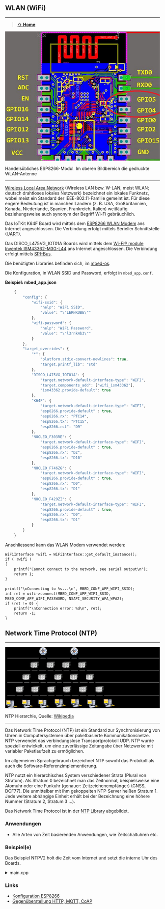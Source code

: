 ## WLAN (WiFi)
***

> [⇧ **Home**](https://github.com/iotkitv3/intro)

![](https://raw.githubusercontent.com/iotkitv3/intro/main/images/ESP8266.png) 

Handelsübliches ESP8266-Modul. Im oberen Bildbereich die gedruckte WLAN-Antenne

- - -

[Wireless Local Area Network](https://de.wikipedia.org/wiki/Wireless_Local_Area_Network) (Wireless LAN bzw. W-LAN, meist WLAN; deutsch drahtloses lokales Netzwerk) bezeichnet ein lokales Funknetz, wobei meist ein Standard der IEEE-802.11-Familie gemeint ist. Für diese engere Bedeutung ist in manchen Ländern (z. B. USA, Großbritannien, Kanada, Niederlande, Spanien, Frankreich, Italien) weitläufig beziehungsweise auch synonym der Begriff Wi-Fi gebräuchlich. 

Das IoTKit K64F Board wird mittels dem [ESP8266 WLAN Modem](https://de.wikipedia.org/wiki/ESP8266) ans Internet angeschlossen. Die Verbindung erfolgt mittels Serieller Schnittstelle ([UART](https://github.com/iotkitv3/uart.git)).

Das DISCO_L475VG_IOT01A Boards wird mittels dem [Wi-Fi® module Inventek ISM43362-M3G-L44](https://www.inventeksys.com/wifi/wifi-modules/ism4336-m3g-l44-e-embedded-serial-to-wifi-module/) ans Internet angeschlossen. Die Verbindung erfolgt mittels [SPI-Bus](https://github.com/iotkitv3/spi).

Die benötigten Libraries befinden sich, im [mbed-os](https://github.com/ARMmbed/mbed-os/). 

Die Konfiguration, in WLAN SSID und Password, erfolgt in `mbed_app.conf`.

**Beispiel: mbed_app.json**

```js
    {
        "config": {
            "wifi-ssid": {
                "help": "WiFi SSID",
                "value": "\"LERNKUBE\""
            },
            "wifi-password": {
                "help": "WiFi Password",
                "value": "\"l3rnk4b3\""
            }
        },    
        "target_overrides": {
            "*": {
                "platform.stdio-convert-newlines": true,
                "target.printf_lib": "std"
            },
            "DISCO_L475VG_IOT01A": {
                "target.network-default-interface-type": "WIFI",
                "target.components_add": ["wifi_ism43362"],
                "ism43362.provide-default": true
            },
            "K64F": {
                "target.network-default-interface-type": "WIFI",
                "esp8266.provide-default" : true,
                "esp8266.rx": "PTC14",
                "esp8266.tx": "PTC15",
                "esp8266.rst": "D9"
            },
            "NUCLEO_F303RE": {
                "target.network-default-interface-type": "WIFI",
                "esp8266.provide-default" : true,
                "esp8266.rx": "D2",
                "esp8266.tx": "D10"
            },
            "NUCLEO_F746ZG": {
                "target.network-default-interface-type": "WIFI",
                "esp8266.provide-default" : true,
                "esp8266.rx": "D0",
                "esp8266.tx": "D1"
            }, 
            "NUCLEO_F429ZI": {
                "target.network-default-interface-type": "WIFI",
                "esp8266.provide-default" : true,
                "esp8266.rx": "D0",
                "esp8266.tx": "D1"
            }                       
        }
    }
```        

Anschliessend kann das WLAN Modem verwendet werden:

    WiFiInterface *wifi = WiFiInterface::get_default_instance();
    if ( !wifi )
    {
        printf("Cannot connect to the network, see serial output\n");
        return 1;
    }
    
    printf("\nConnecting to %s...\n", MBED_CONF_APP_WIFI_SSID);
    int ret = wifi->connect(MBED_CONF_APP_WIFI_SSID, MBED_CONF_APP_WIFI_PASSWORD, NSAPI_SECURITY_WPA_WPA2);
    if (ret != 0) {
        printf("\nConnection error: %d\n", ret);
        return -1;
    }

## Network Time Protocol (NTP)
***

![](https://raw.githubusercontent.com/iotkitv3/intro/main/images/NTPArchitecture.png) 

NTP Hierarchie, Quelle: [Wikipedia](http://de.wikipedia.org/wiki/Network_Time_Protocol)

- - -

Das Network Time Protocol (NTP) ist ein Standard zur Synchronisierung von Uhren in Computersystemen über paketbasierte Kommunikationsnetze. NTP verwendet das verbindungslose Transportprotokoll UDP. NTP wurde speziell entwickelt, um eine zuverlässige Zeitangabe über Netzwerke mit variabler Paketlaufzeit zu ermöglichen.

Im allgemeinen Sprachgebrauch bezeichnet NTP sowohl das Protokoll als auch die Software-Referenzimplementierung.

NTP nutzt ein hierarchisches System verschiedener Strata (Plural von Stratum). Als Stratum 0 bezeichnet man das Zeitnormal, beispielsweise eine Atomuhr oder eine Funkuhr (genauer: Zeitzeichenempfänger) (GNSS, DCF77). Die unmittelbar mit ihm gekoppelten NTP-Server heißen Stratum 1. Jede weitere abhängige Einheit erhält bei der Bezeichnung eine höhere Nummer (Stratum 2, Stratum 3 …).

Das Network Time Protocol ist in der [NTP Library](https://github.com/ARMmbed/ntp-client/) abgebildet.

### Anwendungen 

*   Alle Arten von Zeit basierenden Anwendungen, wie Zeitschaltuhren etc.

### Beispiel(e)

Das Beispiel NTPV2 holt die Zeit vom Internet und setzt die interne Uhr des Boards.

<details><summary>main.cpp</summary>  

    /** NTP: Zeit von einem Time Server aus dem Internet holen und setzen
    */
    #include "mbed.h"
    #include "NTPClient.h"
    #include "OLEDDisplay.h"
    
    // UI
    OLEDDisplay oled( MBED_CONF_IOTKIT_OLED_RST, MBED_CONF_IOTKIT_OLED_SDA, MBED_CONF_IOTKIT_OLED_SCL );
    
    DigitalOut led( MBED_CONF_IOTKIT_LED1 );
    
    int main()
    {
        printf("NTP Client example (using WiFi)\r\n");
    
    #ifdef MBED_MAJOR_VERSION
        printf("Mbed OS version %d.%d.%d\n\n", MBED_MAJOR_VERSION, MBED_MINOR_VERSION, MBED_PATCH_VERSION);
    #endif
    
        printf("\nConnecting to %s...\n", MBED_CONF_APP_WIFI_SSID);
        // Connect to the network with the default networking interface
        // if you use WiFi: see mbed_app.json for the credentials
        WiFiInterface *wifi = WiFiInterface::get_default_instance();
        if ( !wifi )
        {
            printf("Cannot connect to the network, see serial output\n");
            return 1;
        }
    
        printf("\nConnecting to %s...\n", MBED_CONF_APP_WIFI_SSID);
        int ret = wifi->connect(MBED_CONF_APP_WIFI_SSID, MBED_CONF_APP_WIFI_PASSWORD, NSAPI_SECURITY_WPA_WPA2);
        if (ret != 0) {
            printf("\nConnection error: %d\n", ret);
            return -1;
        }
    
        printf("Getting time from the NTP server");
        NTPClient ntp(wifi);
        ntp.set_server("time.google.com", 123);
        time_t timestamp = ntp.get_timestamp();
        if (timestamp < 0) {
            printf("Failed to get the current time, error: %ld", timestamp);
            return -1;
        }
        printf("Time: %s", ctime(&timestamp));
    
        rtc_init();
        rtc_write(timestamp);
        time_t rtc_timestamp = rtc_read(); // verify it's been successfully updated
        printf("RTC reports %s", ctime(&rtc_timestamp));
    
        wifi->disconnect();
    
        while(1)
        {
           time_t seconds = time(NULL);
           oled.clear();
           oled.printf( "\rDate & Time: \r\n%s", ctime(&seconds) );
    
           led=!led;
           thread_sleep_for( 1000 );
        }
    }

</p></details>


### Links

* [Konfiguration ESP8266](https://github.com/iotkitv3/uart#konfiguration-esp8266)
* [Gegenüberstellung HTTP, MQTT, CoAP](https://os.mbed.com/blog/entry/Using-HTTP-HTTPS-MQTT-and-CoAP-from-mbed/)
